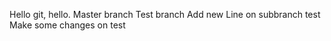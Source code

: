 Hello git, hello.
Master branch
Test branch
Add new Line on subbranch test
Make some changes on test
